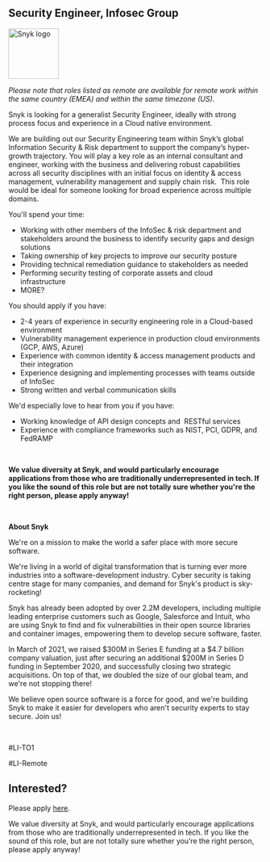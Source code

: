 Security Engineer, Infosec Group
---

<img src="https://res.cloudinary.com/snyk/image/upload/v1537345894/press-kit/brand/logo-black.png" width="100" alt="Snyk logo" />

<p><em><span style="font-weight: 400;">Please note that roles listed as remote are available for remote work within the same country (EMEA) and within the same timezone (US).</span></em></p>
<p><span style="font-weight: 400;">Snyk is looking for a generalist Security Engineer, ideally with strong process focus and experience in a Cloud native environment.</span></p>
<p><span style="font-weight: 400;">We are building out our Security Engineering team within Snyk’s global Information Security &amp; Risk department to support the company’s hyper-growth trajectory. You will play a key role as an internal consultant and engineer, working with the business and delivering robust capabilities across all security disciplines with an initial focus on identity &amp; access management, vulnerability management and supply chain risk.&nbsp; This role would be ideal for someone looking for broad experience across multiple domains.</span></p>
<p><span style="font-weight: 400;">You'll spend your time:</span><strong>&nbsp;</strong></p>
<ul>
<li style="font-weight: 400;"><span style="font-weight: 400;">Working with other members of the InfoSec &amp; risk department and stakeholders around the business to identify security gaps and design solutions</span></li>
<li style="font-weight: 400;"><span style="font-weight: 400;">Taking ownership of key projects to improve our security posture</span></li>
<li style="font-weight: 400;"><span style="font-weight: 400;">Providing technical remediation guidance to stakeholders as needed</span></li>
<li style="font-weight: 400;"><span style="font-weight: 400;">Performing security testing of corporate assets and cloud&nbsp; infrastructure&nbsp;</span></li>
<li style="font-weight: 400;"><span style="font-weight: 400;">MORE?</span></li>
</ul>
<p><span style="font-weight: 400;">You should apply if you have:</span></p>
<ul>
<li style="font-weight: 400;"><span style="font-weight: 400;">2-4 years of experience in security engineering role in a Cloud-based environment</span></li>
<li style="font-weight: 400;"><span style="font-weight: 400;">Vulnerability management experience in production cloud environments (GCP, AWS, Azure)</span></li>
<li style="font-weight: 400;"><span style="font-weight: 400;">Experience with common identity &amp; access management products and their integration</span></li>
<li style="font-weight: 400;"><span style="font-weight: 400;">Experience designing and implementing processes with teams outside of InfoSec&nbsp;</span></li>
<li style="font-weight: 400;"><span style="font-weight: 400;">Strong written and verbal communication skills</span></li>
</ul>
<p><span style="font-weight: 400;">We'd especially love to hear from you if you have:</span></p>
<ul>
<li style="font-weight: 400;"><span style="font-weight: 400;">Working knowledge of API design concepts and&nbsp; RESTful services</span></li>
<li style="font-weight: 400;"><span style="font-weight: 400;">Experience with compliance frameworks such as NIST, PCI, GDPR, and FedRAMP</span></li>
</ul>
<p>&nbsp;</p>
<p><strong>We value diversity at Snyk, and would particularly encourage applications from those who are traditionally underrepresented in tech. If you like the sound of this role but are not totally sure whether you're the right person, please apply anyway!</strong></p>
<p>&nbsp;</p>
<p><strong>About Snyk</strong></p>
<p><span style="font-weight: 400;">We're on a mission to make the world a safer place with more secure software.</span></p>
<p><span style="font-weight: 400;">We're living in a world of digital transformation that is turning ever more industries into a software-development industry. Cyber security is taking centre stage for many companies, and demand for Snyk's product is sky-rocketing!</span></p>
<p><span style="font-weight: 400;">Snyk has already been adopted by over 2.2M developers, including multiple leading enterprise customers such as Google, Salesforce and Intuit, who are using Snyk to find and fix vulnerabilities in their open source libraries and container images, empowering them to develop secure software, faster.</span></p>
<p><span style="font-weight: 400;">In March of 2021, we raised $300M in Series E funding at a $4.7 billion company valuation, just after securing an additional $200M in Series D funding in September 2020, and successfully closing two strategic acquisitions. On top of that, we doubled the size of our global team, and we're not stopping there!</span></p>
<p><span style="font-weight: 400;">We believe open source software is a force for good, and we're building Snyk to make it easier for developers who aren't security experts to stay secure. Join us!</span></p>
<p>&nbsp;</p>
<p><span style="font-weight: 400;">#LI-TO1</span></p>
<p><span style="font-weight: 400;">#LI-Remote</span></p>

Interested?
---

Please apply [here](https://boards.greenhouse.io/snyk/jobs/5381163002#app).

We value diversity at Snyk, and would particularly encourage applications from those who are traditionally underrepresented in tech.
If you like the sound of this role, but are not totally sure whether you’re the right person, please apply anyway!
